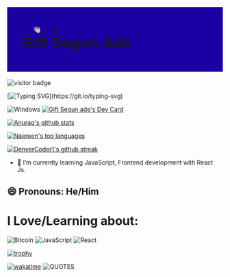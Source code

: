
<img src='header.png' alt='intro-header'>

![visitor badge](https://visitor-badge.glitch.me/badge?page_id=giftade.visitor-badge)

<!--
**giftade/giftade** is a ✨ _special_ ✨ repository because its `README.md` (this file) appears on your GitHub profile.
[![Typing SVG](https://readme-typing-svg.herokuapp.com/?lines=First+line+of+text;Second+line+of+text)](https://git.io/typing-svg)
Here are some ideas to get you started:

- 🔭 I’m currently working on ...
- 🌱 I’m currently learning ...
- 👯 I’m looking to collaborate on ...
- 🤔 I’m looking for help with ...
- 💬 Ask me about ...
- 📫 How to reach me: ...
##😄 Pronouns: he/him
- ⚡ Fun fact: ...
-->
[![Typing SVG](https://readme-typing-svg.herokuapp.com?font=Fira+Code&duration=3000&pause=1000&color=2418F7&width=500&height=100&lines=Hi%2C+I'm+Segun+%F0%9F%98%87;I'm+a+backend+developer+%F0%9F%98%81;I+use+JavaScript+and+php+a+lot++%F0%9F%91%8A%F0%9F%92%9B;and+React+too+%F0%9F%91%8C+%F0%9F%92%99%F0%9F%92%9B;I+want+to+be+a........;Blockchain+developer+%F0%9F%99%88;And+if+you're+wondering........;Blue+is+my+favorite+colour.)](https://git.io/typing-svg)

![Windows](https://img.shields.io/badge/Windows-0078D6?style=for-the-badge&logo=windows&logoColor=white)
<a href="https://app.daily.dev/giftsegunade"><img src="https://api.daily.dev/devcards/8833fa2c69414f72b7a92b4b46ce396b.png?r=t2j" width="400" alt="Gift Segun ade's Dev Card"/></a>

[![Anurag's github stats](https://github-readme-stats.vercel.app/api?username=giftade&theme=blue-green)](https://github.com/anuraghazra/github-readme-stats)

[![Naereen's top languages](https://github-readme-stats.vercel.app/api/top-langs/?username=giftade&theme=blue-green)](https://github.com/anuraghazra/github-readme-stats)

[![DenverCoder1's github streak](https://github-readme-streak-stats.herokuapp.com/?user=giftade&theme=blue-green)](https://github.com/DenverCoder1/github-readme-streak-stats)

- 🌱 I’m currently learning JavaScript, Frontend development with React Js.

## 😄 Pronouns: He/Him

# I Love/Learning about:
![Bitcoin](https://img.shields.io/badge/Bitcoin-000?style=for-the-badge&logo=bitcoin&logoColor=white)
![JavaScript](https://img.shields.io/badge/javascript-%23323330.svg?style=for-the-badge&logo=javascript&logoColor=%23F7DF1E)
![React](https://img.shields.io/badge/-React-black?style=flat-square&logo=react)

[![trophy](https://github-profile-trophy.vercel.app/?username=giftade)](https://github.com/ryo-ma/github-profile-trophy)

[![wakatime](https://wakatime.com/badge/user/ad83083a-6ceb-4052-accc-986f394d84d4.svg)](https://wakatime.com/@ad83083a-6ceb-4052-accc-986f394d84d4)
![QUOTES](https://quotier.vercel.app/quote)


